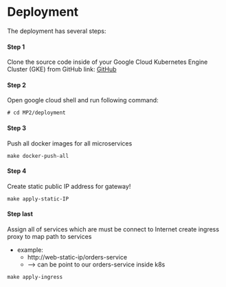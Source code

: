 # Deployment 
The deployment has several steps:

#### Step 1 
Clone the source code inside of your Google Cloud Kubernetes Engine Cluster (GKE) from GitHub link:
 [GitHub](https://github.com/Rustem-bayetov/ea2)

#### Step 2
Open google cloud shell and run following command:
```
# cd MP2/deployment
```
#### Step 3
Push all docker images for all microservices

```
make docker-push-all  
```

#### Step 4
Create static public IP address for gateway!
```
make apply-static-IP
```




#### Step last
Assign all of services which are must be connect to Internet
create ingress proxy to map path to services
- example: 
    - http://web-static-ip/orders-service 
    - --> can be point to our orders-service inside k8s

```
make apply-ingress
```